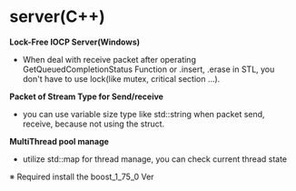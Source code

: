 server(C++)
======
__Lock-Free IOCP Server(Windows)__
- When deal with receive packet after operating GetQueuedCompletionStatus Function or .insert, .erase in STL, you don't have to use lock(like mutex, critical section ...).

__Packet of Stream Type for Send/receive__
-  you can use variable size type like std::string when packet send, receive, because not using the struct. 

__MultiThread pool manage__
- utilize std::map for thread manage, you can check current thread state


※ Required install the boost_1_75_0 Ver
